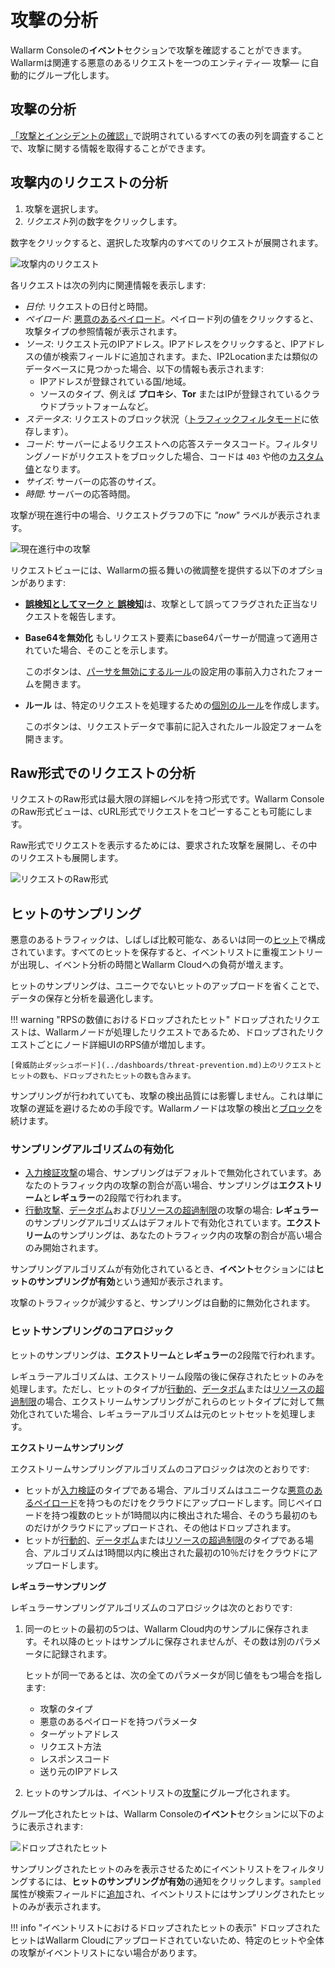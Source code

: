 [link-check-attack]:        check-attack.md
[link-false-attack]:        false-attack.md

[img-analyze-attack]:       ../../images/user-guides/events/analyze-attack.png
[img-analyze-attack-raw]:   ../../images/user-guides/events/analyze-attack-raw.png
[img-current-attack]:       ../../images/user-guides/events/analyze-current-attack.png

[glossary-attack-vector]:   ../../glossary-en.md#malicious-payload

# 攻撃の分析

Wallarm Consoleの**イベント**セクションで攻撃を確認することができます。Wallarmは関連する悪意のあるリクエストを一つのエンティティ— 攻撃— に自動的にグループ化します。

## 攻撃の分析

[「攻撃とインシデントの確認」][link-check-attack]で説明されているすべての表の列を調査することで、攻撃に関する情報を取得することができます。

## 攻撃内のリクエストの分析

1. 攻撃を選択します。
2. *リクエスト*列の数字をクリックします。

数字をクリックすると、選択した攻撃内のすべてのリクエストが展開されます。

![攻撃内のリクエスト][img-analyze-attack]

各リクエストは次の列内に関連情報を表示します:

* *日付*: リクエストの日付と時間。
* *ペイロード*: [悪意のあるペイロード][glossary-attack-vector]。ペイロード列の値をクリックすると、攻撃タイプの参照情報が表示されます。
* *ソース*: リクエスト元のIPアドレス。IPアドレスをクリックすると、IPアドレスの値が検索フィールドに追加されます。また、IP2Locationまたは類似のデータベースに見つかった場合、以下の情報も表示されます:
     * IPアドレスが登録されている国/地域。
     * ソースのタイプ、例えば **プロキシ**、**Tor** またはIPが登録されているクラウドプラットフォームなど。
* *ステータス*: リクエストのブロック状況（[トラフィックフィルタモード](../../admin-en/configure-wallarm-mode.md)に依存します）。
* *コード*: サーバーによるリクエストへの応答ステータスコード。フィルタリングノードがリクエストをブロックした場合、コードは `403` や他の[カスタム値](../../admin-en/configuration-guides/configure-block-page-and-code.md)となります。
* *サイズ*: サーバーの応答のサイズ。
* *時間*: サーバーの応答時間。

攻撃が現在進行中の場合、リクエストグラフの下に *"now"* ラベルが表示されます。

![現在進行中の攻撃][img-current-attack]

リクエストビューには、Wallarmの振る舞いの微調整を提供する以下のオプションがあります:

* [**誤検知としてマーク** と **誤検知**](false-attack.md)は、攻撃として誤ってフラグされた正当なリクエストを報告します。
* **Base64を無効化** もしリクエスト要素にbase64パーサーが間違って適用されていた場合、そのことを示します。

    このボタンは、[パーサを無効にするルール](../rules/disable-request-parsers.md)の設定用の事前入力されたフォームを開きます。
* **ルール** は、特定のリクエストを処理するための[個別のルール](../rules/rules.md#rule)を作成します。

    このボタンは、リクエストデータで事前に記入されたルール設定フォームを開きます。

## Raw形式でのリクエストの分析

リクエストのRaw形式は最大限の詳細レベルを持つ形式です。Wallarm ConsoleのRaw形式ビューは、cURL形式でリクエストをコピーすることも可能にします。

Raw形式でリクエストを表示するためには、要求された攻撃を展開し、その中のリクエストも展開します。

![リクエストのRaw形式][img-analyze-attack-raw]

## ヒットのサンプリング

悪意のあるトラフィックは、しばしば比較可能な、あるいは同一の[ヒット](../../about-wallarm/protecting-against-attacks.md#what-is-attack-and-what-are-attack-components)で構成されています。すべてのヒットを保存すると、イベントリストに重複エントリーが出現し、イベント分析の時間とWallarm Cloudへの負荷が増えます。

ヒットのサンプリングは、ユニークでないヒットのアップロードを省くことで、データの保存と分析を最適化します。

!!! warning "RPSの数値におけるドロップされたヒット"
    ドロップされたリクエストは、Wallarmノードが処理したリクエストであるため、ドロップされたリクエストごとにノード詳細UIのRPS値が増加します。

    [脅威防止ダッシュボード](../dashboards/threat-prevention.md)上のリクエストとヒットの数も、ドロップされたヒットの数も含みます。

サンプリングが行われていても、攻撃の検出品質には影響しません。これは単に攻撃の遅延を避けるための手段です。Wallarmノードは攻撃の検出と[ブロック](../../admin-en/configure-wallarm-mode.md#available-filtration-modes)を続けます。

### サンプリングアルゴリズムの有効化

* [入力検証攻撃](../../about-wallarm/protecting-against-attacks.md#input-validation-attacks)の場合、サンプリングはデフォルトで無効化されています。あなたのトラフィック内の攻撃の割合が高い場合、サンプリングは**エクストリーム**と**レギュラー**の2段階で行われます。
* [行動攻撃](../../about-wallarm/protecting-against-attacks.md#behavioral-attacks)、[データボム](../../attacks-vulns-list.md#data-bomb)および[リソースの超過制限](../../attacks-vulns-list.md#overlimiting-of-computational-resources)の攻撃の場合: **レギュラー**のサンプリングアルゴリズムはデフォルトで有効化されています。**エクストリーム**のサンプリングは、あなたのトラフィック内の攻撃の割合が高い場合のみ開始されます。

サンプリングアルゴリズムが有効化されているとき、**イベント**セクションには**ヒットのサンプリングが有効**という通知が表示されます。

攻撃のトラフィックが減少すると、サンプリングは自動的に無効化されます。

### ヒットサンプリングのコアロジック

ヒットのサンプリングは、**エクストリーム**と**レギュラー**の2段階で行われます。

レギュラーアルゴリズムは、エクストリーム段階の後に保存されたヒットのみを処理します。ただし、ヒットのタイプが[行動的](../../about-wallarm/protecting-against-attacks.md#behavioral-attacks)、[データボム](../../attacks-vulns-list.md#data-bomb)または[リソースの超過制限](../../attacks-vulns-list.md#overlimiting-of-computational-resources)の場合、エクストリームサンプリングがこれらのヒットタイプに対して無効化されていた場合、レギュラーアルゴリズムは元のヒットセットを処理します。

**エクストリームサンプリング**

エクストリームサンプリングアルゴリズムのコアロジックは次のとおりです:

* ヒットが[入力検証](../../about-wallarm/protecting-against-attacks.md#input-validation-attacks)のタイプである場合、アルゴリズムはユニークな[悪意のあるペイロード](../../about-wallarm/protecting-against-attacks.md#what-is-attack-and-what-are-attack-components)を持つものだけをクラウドにアップロードします。同じペイロードを持つ複数のヒットが1時間以内に検出された場合、そのうち最初のものだけがクラウドにアップロードされ、その他はドロップされます。
* ヒットが[行動的](../../about-wallarm/protecting-against-attacks.md#behavioral-attacks)、[データボム](../../attacks-vulns-list.md#data-bomb)または[リソースの超過制限](../../attacks-vulns-list.md#overlimiting-of-computational-resources)のタイプである場合、アルゴリズムは1時間以内に検出された最初の10％だけをクラウドにアップロードします。

**レギュラーサンプリング**

レギュラーサンプリングアルゴリズムのコアロジックは次のとおりです:

1. 同一のヒットの最初の5つは、Wallarm Cloud内のサンプルに保存されます。それ以降のヒットはサンプルに保存されませんが、その数は別のパラメータに記録されます。

    ヒットが同一であるとは、次の全てのパラメータが同じ値をもつ場合を指します:

    * 攻撃のタイプ
    * 悪意のあるペイロードを持つパラメータ
    * ターゲットアドレス
    * リクエスト方法
    * レスポンスコード
    * 送り元のIPアドレス
2. ヒットのサンプルは、イベントリストの[攻撃](../../about-wallarm/protecting-against-attacks.md#what-is-attack-and-what-are-attack-components)にグループ化されます。

グループ化されたヒットは、Wallarm Consoleの**イベント**セクションに以下のように表示されます:

![ドロップされたヒット](../../images/user-guides/events/bruteforce-dropped-hits.png)

サンプリングされたヒットのみを表示させるためにイベントリストをフィルタリングするには、**ヒットのサンプリングが有効**の通知をクリックします。`sampled` 属性が検索フィールドに[追加](../search-and-filters/use-search.md#search-for-sampled-hits)され、イベントリストにはサンプリングされたヒットのみが表示されます。

!!! info "イベントリストにおけるドロップされたヒットの表示"
    ドロップされたヒットはWallarm Cloudにアップロードされていないため、特定のヒットや全体の攻撃がイベントリストにない場合があります。
